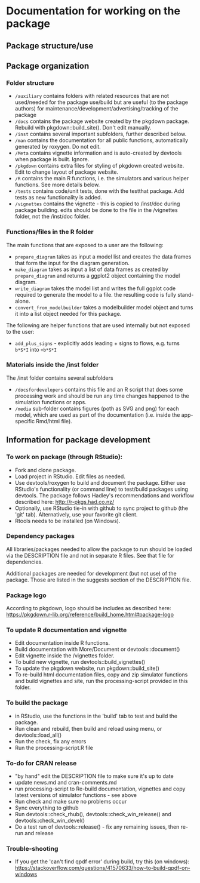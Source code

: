 # Documentation for working on the package


## Package structure/use 


## Package organization

### Folder structure

* `/auxiliary` contains folders with related resources that are not used/needed for the package use/build but are useful (to the package authors) for maintenance/development/advertising/tracking of the package
* `/docs` contains the package website created by the pkgdown package. Rebuild with pkgdown::build_site(). Don't edit manually.
* `/inst` contains several important subfolders, further described below. 
* `/man` contains the documentation for all public functions, automatically generated by roxygen. Do not edit.
* `/Meta` contains vignette information and is auto-created by devtools when package is built. Ignore.
* `/pkgdown` contains extra files for styling of pkgdown created website. Edit to change layout of package website.
* `/R` contains the main R functions, i.e. the simulators and various helper functions. See more details below.
* `/tests` contains code/unit tests, done with the testthat package. Add tests as new functionality is added.
* `/vignettes` contains the vignette - this is copied to /inst/doc during package building. edits should be done to the file in the /vignettes folder, not the /inst/doc folder.


### Functions/files in the R folder

The main functions that are exposed to a user are the following:

* `prepare_diagram` takes as input a model list and creates the data frames that form the input for the diagram generation.
* `make_diagram` takes as input a list of data frames as created by `prepare_diagram` and returns a ggplot2 object containing the model diagram.
* `write_diagram` takes the model list and writes the full ggplot code required to generate the model to a file. the resulting code is fully stand-alone.
* `convert_from_modelbuilder` takes a modelbuilder model object and turns it into a list object needed for this package.


The following are helper functions that are used internally but not exposed to the user:
* `add_plus_signs` - explicitly adds leading + signs to flows, e.g. turns `b*S*I` into `+b*S*I`


### Materials inside the /inst folder
The /inst folder contains several subfolders 

* `/docsfordevelopers` contains this file and an R script that does some processing work and should be run any time changes happened to the simulation functions or apps.
* `/media` sub-folder contains figures (poth as SVG and png) for each model, which are used as part of the documentation (i.e. inside the app-specific Rmd/html file). 




## Information for package development

### To work on package (through RStudio): 
* Fork and clone package.
* Load project in RStudio. Edit files as needed.
* Use devtools/roxygen to build and document the package. Either use RStudio's functionality (or command line) to test/build packages using devtools. The package follows Hadley's recommendations and workflow described here: http://r-pkgs.had.co.nz/
* Optionally, use RStudio tie-in with github to sync project to github (the 'git' tab). Alternatively, use your favorite git client.
* Rtools needs to be installed (on Windows).

### Dependency packages 
All libraries/packages needed to allow the package to run should be loaded via the DESCRIPTION file and not in separate R files. See that file for dependencies.

Additional packages are needed for development (but not use) of the package. Those are listed in the suggests section of the DESCRIPTION file. 

### Package logo
According to pkgdown, logo should be includes as described here:
https://pkgdown.r-lib.org/reference/build_home.html#package-logo


### To update R documentation and vignette
* Edit documentation inside R functions. 
* Build documentation with More/Document or devtools::document()
* Edit vignette inside the /vignettes folder.
* To build new vignette, run devtools::build_vignettes()
* To update the pkgdown website, run pkgdown::build_site()
* To re-build html documentation files, copy and zip simulator functions and build vignettes and site, run the processing-script provided in this folder.

### To build the package
* in RStudio, use the functions in the 'build' tab to test and build the package.
* Run clean and rebuild, then build and reload using menu, or devtools::load_all()
* Run the check, fix any errors 
* Run the processing-script.R file

### To-do for CRAN release  
* "by hand" edit the DESCRIPTION file to make sure it's up to date
* update news.md and cran-comments.md
* run processing-script to Re-build documentation, vignettes and copy latest versions of simulator functions - see above
* Run check and make sure no problems occur
* Sync everything to github
* Run devtools::check_rhub(), devtools::check_win_release() and devtools::check_win_devel()
* Do a test run of devtools::release() - fix any remaining issues, then re-run and release

### Trouble-shooting
* If you get the 'can't find qpdf error' during build, try this (on windows): https://stackoverflow.com/questions/41570633/how-to-build-qpdf-on-windows
